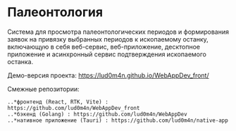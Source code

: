 # Палеонтология

Система для просмотра палеонтологических периодов и формирования заявок на привязку выбранных периодов к ископаемому останку, включающую в себя веб-сервис, веб-приложение, десктопное приложение и асинхронный сервис подтверждения ископаемого останка.

Демо-версия проекта: https://lud0m4n.github.io/WebAppDev_front/

Смежные репозитории:

    ..*фронтенд (React, RTK, Vite) : https://github.com/lud0m4n/WebAppDev_front
    ..*бэкенд (Golang) : https://github.com/lud0m4n/WebAppDev
    ..*нативное приложение (Tauri) : https://github.com/lud0m4n/native-app

